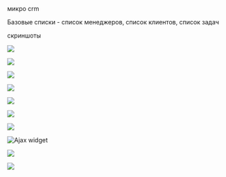 микро crm

Базовые списки - список менеджеров, список клиентов, список задач

скриншоты

![](https://www.dropbox.com/s/mrcl6c05wl337gs/Screenshot%202022-11-25%20at%2014-00-05%20%D0%A1%D0%BF%D0%B8%D1%81%D0%BE%D0%BA%20%D0%BC%D0%B5%D0%BD%D0%B5%D0%B4%D0%B6%D0%B5%D1%80%D0%BE%D0%B2.png?raw=1)

![](https://www.dropbox.com/s/7lei87hx2q93q33/Screenshot_20221124_133851.png?raw=1)

![](https://www.dropbox.com/s/7uwyec62213p0ee/Screenshot_20221124_135637.png?raw=1)

![](https://www.dropbox.com/s/u5z7kyxgszis64b/Screenshot_20221124_140400.png?raw=1)

![](https://www.dropbox.com/s/hyez095se350cva/Screenshot_20221124_142526.png?raw=1)

![](https://www.dropbox.com/s/hyez095se350cva/Screenshot_20221124_142526.png?raw=1)

![](https://www.dropbox.com/s/783lw4xjxfi0vy6/Screenshot_20221124_142833.png?raw=1)

![Ajax widget](https://www.dropbox.com/s/876quw9mz00vgsq/widget_calendar.png?raw=1)

![](https://www.dropbox.com/s/f8dprsnsnnhs13y/Screenshot%202022-11-24%20at%2020-17-33%20NZCRM.png?raw=1)

![](https://www.dropbox.com/s/xhkqocgrwg60g1h/Screenshot_20221124_203534.png?raw=1)
